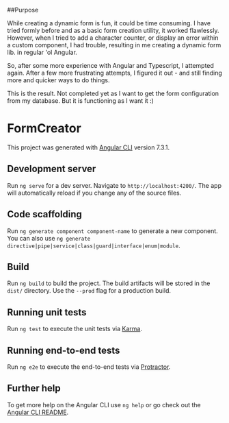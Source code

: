 ##Purpose

While creating a dynamic form is fun, it could be time consuming.  I have tried formly before and as a basic form creation utility, it worked flawlessly.  However, when I tried to add a character counter, or display an error within a custom component, I had trouble, resulting in me creating a dynamic form lib. in regular 'ol Angular. 

So, after some more experience with Angular and Typescript, I attempted again.  After a few more frustrating attempts, I figured it out - and still finding more and quicker ways to do things. 

This is the result.  Not completed yet as I want to get the form configuration from my database.  But it is functioning as I want it :)

# FormCreator

This project was generated with [Angular CLI](https://github.com/angular/angular-cli) version 7.3.1.

## Development server

Run `ng serve` for a dev server. Navigate to `http://localhost:4200/`. The app will automatically reload if you change any of the source files.

## Code scaffolding

Run `ng generate component component-name` to generate a new component. You can also use `ng generate directive|pipe|service|class|guard|interface|enum|module`.

## Build

Run `ng build` to build the project. The build artifacts will be stored in the `dist/` directory. Use the `--prod` flag for a production build.

## Running unit tests

Run `ng test` to execute the unit tests via [Karma](https://karma-runner.github.io).

## Running end-to-end tests

Run `ng e2e` to execute the end-to-end tests via [Protractor](http://www.protractortest.org/).

## Further help

To get more help on the Angular CLI use `ng help` or go check out the [Angular CLI README](https://github.com/angular/angular-cli/blob/master/README.md).
